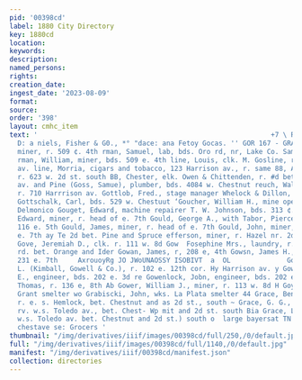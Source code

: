 ```yaml
---
pid: '00398cd'
label: 1880 City Directory
key: 1880cd
location: 
keywords: 
description: 
named_persons: 
rights: 
creation_date: 
ingest_date: '2023-08-09'
format: 
source: 
order: '398'
layout: cmhc_item
text: '                                                          +7 \ Retail f Fine
  D: a niels, Fisher & G0., *° "dace: ana Fetoy Gocas. '' GOR 167 - GRA  rman, Michael,
  miner, r. 509 ¢. 4th rman, Samuel, lab, bds. Oro rd, nr, Lake Co. Sampling Works
  rman, William, miner, bds. 509 e. 4th line, Louis, clk. M. Gosline, r. 123 Harrison
  av. line, Morria, cigars and tobacco, 123 Harrison av., r. same 88, Abel, dairy,
  r. 623 w. 2d st. south BB, Chester, elk. Owen & Chittenden, r. #d bet. Harrison
  av. and Pine (Goss, Samue), plumber, bds. 4084 w. Chestnut reuch, Wallaco S., lab.,
  r. 710 Harrrison av. Gottlob, Fred., stage manager Whelock & Dillon, r. 117 Chestnut.
  Gottschalk, Carl, bds. 529 w. Chestuut ‘Goucher, William H., mine operator, bds.
  Delmonico Gouget, Edward, machine repairer T. W. Johnson, bds. 313 ¢. 6th Gould,
  Edward, miner, r. head of e. 7th Gould, George A., with Tabor, Pierce & Co., r.
  116 e. 5th Gould, James, miner, r. head of e. 7th Gould, John, miner, r. head of
  e. 7th ay Te 2d bet. Pine and Spruce efferson, miner, r. Hazel nr. 2d st. south
  Gove, Jeremiah D., clk. r. 111 w. 8d Gow  Fosephine Mrs., laundry, r. Stray Horse
  rd. bet. Orange and Ider Gowan, James, r, 208 e, 4th Gowsn, James H., miner, r.
  231 e. 7th     AxrouoyRg JO JWoUNAOSSY ISOBIVT  a  OL              Gowell, Clarence
  L. (Kimball, Gowell & Co.), r. 102 e. 12th cor. Hy Harrison av. y Gowenlock, James
  E., engineer, bds. 202 e. 3d re Gowenlock, Jobn, engineer, bds. 202 e. 3d Hz Gowenlock,
  Thomas, r. 136 e, 8th Ab Gower, William J., miner, r. 113 w. 8d H Goyette, N., smelter
  Grant smelter wo Grabiscki, John, wks. La Plata smelter 44 Grace, Benjamin, freighter,
  r. e. s. Hemlock, bet. Chestnut and as 2d st., south ~ Grace, G. G., (Grace & Meigs),
  rv. w.s. Toledo av., bet. Chest- Wp mit and 2d st. south Bia Grace, Lorenzo, r.
  w.s. Toledo av. bet. Chestnut and 2d st.) south o  large bayersat TN Old Reliable,
  chestave se: Grocers '
thumbnail: "/img/derivatives/iiif/images/00398cd/full/250,/0/default.jpg"
full: "/img/derivatives/iiif/images/00398cd/full/1140,/0/default.jpg"
manifest: "/img/derivatives/iiif/00398cd/manifest.json"
collection: directories
---
```

